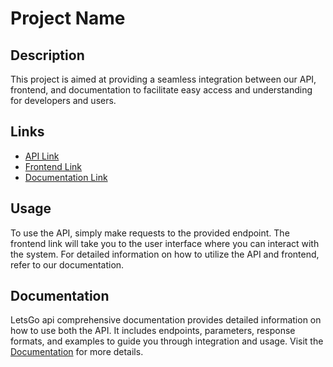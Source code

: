 # Project Name

## Description

This project is aimed at providing a seamless integration between our API, frontend, and documentation to facilitate easy access and understanding for developers and users.

## Links

- [API Link](https://lets-go-phi.vercel.app/)
- [Frontend Link](https://lets-go-frontend.vercel.app)
- [Documentation Link](https://lets-go-api-docs.vercel.app/)

## Usage

To use the API, simply make requests to the provided endpoint. The frontend link will take you to the user interface where you can interact with the system. For detailed information on how to utilize the API and frontend, refer to our documentation.

## Documentation

LetsGo api comprehensive documentation provides detailed information on how to use both the API. It includes endpoints, parameters, response formats, and examples to guide you through integration and usage. Visit the [Documentation](https://lets-go-api-docs.vercel.app/) for more details.
